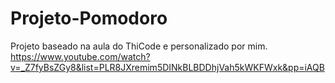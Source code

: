 # Projeto-Pomodoro
Projeto baseado na aula do ThiCode e personalizado por mim.
https://www.youtube.com/watch?v=_Z7fyBsZGy8&list=PLR8JXremim5DINkBLBDDhjVah5kWKFWxk&pp=iAQB
